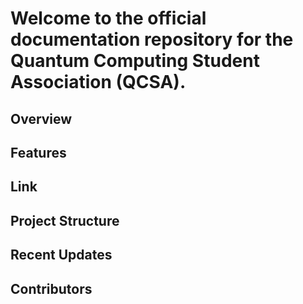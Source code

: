 # Welcome to the official documentation repository for the Quantum Computing Student Association (QCSA).

## Overview

## Features

## Link

## Project Structure

## Recent Updates

## Contributors
